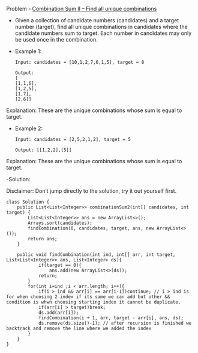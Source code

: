 Problem - [Combination Sum II – Find all unique combinations](https://leetcode.com/problems/combination-sum-ii/)

- Given a collection of candidate numbers (candidates) and a target number (target), find all unique combinations in candidates where the candidate numbers sum to target. Each number in candidates may only be used once in the combination.

- Example 1:

      Input: candidates = [10,1,2,7,6,1,5], target = 8

      Output: 
      [
      [1,1,6],
      [1,2,5],
      [1,7],
      [2,6]]


Explanation: These are the unique combinations whose sum is equal to target.
 
- Example 2:

      Input: candidates = [2,5,2,1,2], target = 5

      Output: [[1,2,2],[5]]

Explanation: These are the unique combinations whose sum is equal to target.

-Solution:

Disclaimer: Don’t jump directly to the solution, try it out yourself first.

```
class Solution {
    public List<List<Integer>> combinationSum2(int[] candidates, int target) {
        List<List<Integer>> ans = new ArrayList<>();
        Arrays.sort(candidates); 
        findCombination(0, candidates, target, ans, new ArrayList<>());
        return ans;
    }
    
    public void findCombination(int ind, int[] arr, int target, List<List<Integer>> ans, List<Integer> ds){
            if(target == 0){
                ans.add(new ArrayList<>(ds));
            return;
        }
        for(int i=ind ;i < arr.length; i++){
            if(i > ind && arr[i] == arr[i-1])continue; // i > ind is for when choosing 2 index if its same we can add but other && condition is whwn choosing starting index it cannot be duplicate.
            if(arr[i] > target)break;
            ds.add(arr[i]);
            findCombination(i + 1, arr, target - arr[i], ans, ds);
            ds.remove(ds.size()-1); // after recursion is finished we backtrack and remove the line where we added the index    
        }
    }
}
```
